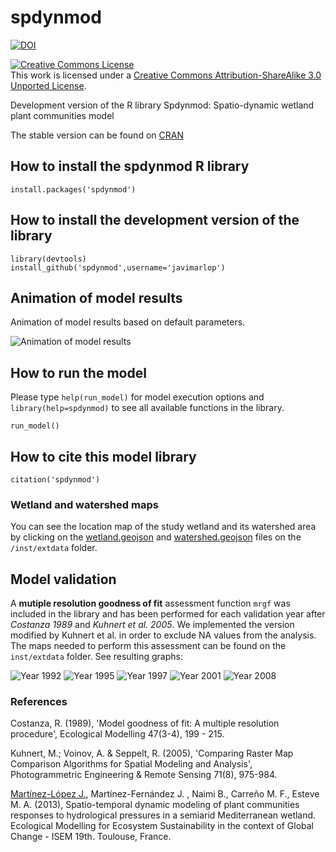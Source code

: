 spdynmod
========

[![DOI](https://zenodo.org/badge/4755/javimarlop/spdynmod.png)](http://dx.doi.org/10.5281/zenodo.10624)

<a rel="license" href="http://creativecommons.org/licenses/by-sa/3.0/deed.en_US"><img alt="Creative Commons License" style="border-width:0" src="http://i.creativecommons.org/l/by-sa/3.0/88x31.png" /></a><br />This work is licensed under a <a rel="license" href="http://creativecommons.org/licenses/by-sa/3.0/deed.en_US">Creative Commons Attribution-ShareAlike 3.0 Unported License</a>.

Development version of the R library Spdynmod: Spatio-dynamic wetland plant communities model

The stable version can be found on [CRAN](http://cran.r-project.org/web/packages/spdynmod/index.html)

## How to install the spdynmod R library

```
install.packages('spdynmod')
```

## How to install the development version of the library

```
library(devtools)
install_github('spdynmod',username='javimarlop')
```

## Animation of model results

Animation of model results based on default parameters.

![Animation of model results](movie.gif)

## How to run the model

Please type `help(run_model)` for model execution options and `library(help=spdynmod)` to see all available functions in the library.

```
run_model()
```

## How to cite this model library

```
citation('spdynmod')
```

### Wetland and watershed maps

You can see the location map of the study wetland and its watershed area by clicking on the [wetland.geojson](https://github.com/javimarlop/spdynmod/blob/master/inst/extdata/wetland.geojson) and [watershed.geojson](https://github.com/javimarlop/spdynmod/blob/master/inst/extdata/watershed.geojson) files on the `/inst/extdata` folder.

## Model validation

A **mutiple resolution goodness of fit** assessment function `mrgf` was included in the library and has been performed for each validation year after *Costanza 1989* and *Kuhnert et al. 2005*. We implemented the version modified by Kuhnert et al. in order to exclude NA values from the analysis. The maps needed to perform this assessment can be found on the `inst/extdata` folder. See resulting graphs:

![Year 1992](mrgf_1992k0.png)
![Year 1995](mrgf_1995k0.png)
![Year 1997](mrgf_1997k0.png)
![Year 2001](mrgf_2001k0.png)
![Year 2008](mrgf_2008k0.png)

### References

Costanza, R. (1989), 'Model goodness of fit: A multiple resolution procedure', Ecological Modelling  47(3-4), 199 - 215.

Kuhnert, M.; Voinov, A. & Seppelt, R. (2005), 'Comparing Raster Map Comparison Algorithms for Spatial Modeling and Analysis', Photogrammetric Engineering & Remote Sensing 71(8), 975-984.

[Martínez-López J.](http://webs.um.es/javier.martinez/miwiki/lib/exe/fetch.php?id=inicio&cache=cache&media=isem2013_jml.pdf), Martínez-Fernández J. , Naimi B., Carreño M. F., Esteve M. A. (2013), Spatio-temporal dynamic modeling of plant communities responses to hydrological pressures in a semiarid Mediterranean wetland. Ecological Modelling for Ecosystem Sustainability in the context of Global Change - ISEM 19th. Toulouse, France.

